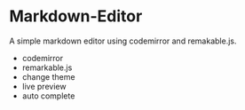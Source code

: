 # Markdown-Editor
A simple markdown editor using codemirror and remakable.js.
- codemirror
- remarkable.js
- change theme
- live preview
- auto complete
